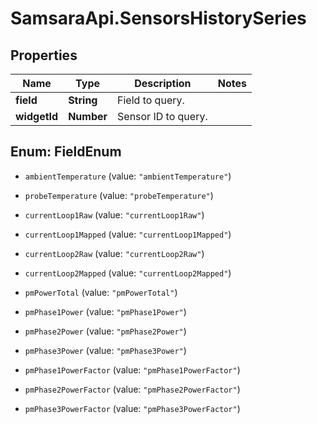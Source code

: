 # SamsaraApi.SensorsHistorySeries

## Properties
Name | Type | Description | Notes
------------ | ------------- | ------------- | -------------
**field** | **String** | Field to query. | 
**widgetId** | **Number** | Sensor ID to query. | 


<a name="FieldEnum"></a>
## Enum: FieldEnum


* `ambientTemperature` (value: `"ambientTemperature"`)

* `probeTemperature` (value: `"probeTemperature"`)

* `currentLoop1Raw` (value: `"currentLoop1Raw"`)

* `currentLoop1Mapped` (value: `"currentLoop1Mapped"`)

* `currentLoop2Raw` (value: `"currentLoop2Raw"`)

* `currentLoop2Mapped` (value: `"currentLoop2Mapped"`)

* `pmPowerTotal` (value: `"pmPowerTotal"`)

* `pmPhase1Power` (value: `"pmPhase1Power"`)

* `pmPhase2Power` (value: `"pmPhase2Power"`)

* `pmPhase3Power` (value: `"pmPhase3Power"`)

* `pmPhase1PowerFactor` (value: `"pmPhase1PowerFactor"`)

* `pmPhase2PowerFactor` (value: `"pmPhase2PowerFactor"`)

* `pmPhase3PowerFactor` (value: `"pmPhase3PowerFactor"`)





